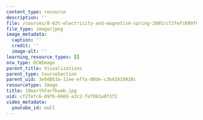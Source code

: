 ```yaml
---
content_type: resource
description: ''
file: /courses/8-02t-electricity-and-magnetism-spring-2005/cf2fefc609f66669a3c2fef861a8f3f2_19earthFarThumb.jpg
file_type: image/jpeg
image_metadata:
  caption: ''
  credit: ''
  image-alt: ''
learning_resource_types: []
ocw_type: OCWImage
parent_title: Visualizations
parent_type: CourseSection
parent_uid: 3e9d053a-11ee-effa-00de-c3b42819928c
resourcetype: Image
title: 19earthFarThumb.jpg
uid: cf2fefc6-09f6-6669-a3c2-fef861a8f3f2
video_metadata:
  youtube_id: null
---
```

